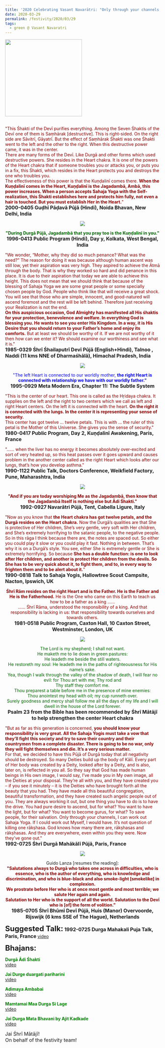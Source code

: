 ```yaml
---
title: '2020 Celebrating Vasant Navarātri: "Only through your channels, I can work out Sahaja Yoga." '
date: 2020-03-29
permalink: /festivity/2020/03/29
tags:
  - green @ Vasant Navaratri
---
```


<div style="text-align: left"><img src="/images/image00.png" width="250" /></div><br>

<p>
<font color="DarkRed">"This Śhakti of the Devī purifies everything. Among the Seven Śhaktis of the Devī one of them is Saṃhārak [destructive]. This is right-sided. On the right side are Sāvitrī, Gāyatrī. But the effect of Saṃhārak Śhakti was one Śhakti went to the left and the other to the right. When this destructive power came, it was in the center.<br>
There are many forms of the Devī. Like Durgā and other forms which used destructive powers. She resides in the Heart chakra. It is one of the powers of the Heart chakra that if someone troubles you or attacks you, or puts you in a fix, this Śhakti, which resides in the Heart protects you and destroys the one who troubles you.<br>
The effectiveness of this power is that the Kuṇḍalinī comes there. <b>When the Kuṇḍalinī comes in the Heart, Kuṇḍalinī is the Jagadambā, Ambā, this power increases. When a person accepts Sahaja Yoga with the Self-realization, this Śhakti establishes here and protects him fully, not even a hair is touched. But you must establish Her in the Heart.</b>"</font><br>
<font size="+0"><b>2000-0405 Guḍhī Pāḍavā Pūjā (Hindi), Noida Bhavan, New Delhi, India</b></font>
</p>

<div style="text-align: center"><img src="https://pub-1e517d8c73a64c9c82977d676b1fff72.r2.dev/image365.png" /></div>

<p style="text-align:center;">
<font color="DarkGreen"><b>"During Durgā Pūjā, Jagadambā that you pray too is the Kuṇḍalinī in you."</b></font><br>
<font size="+0"><b>1996-0413 Public Program (Hindi), Day y, Kolkata, West Bengal, India</b></font>
</p>

<p>
<font color="DarkRed">"We wonder, “Mother, why they did so much penance? What was the need?” The reason for doing it was because although human ascent was still low, yet their aspiration was very high. They aspired to achieve the Ātmā through the body. That is why they worked so hard and did penance in this place. It is due to their aspiration that today we are able to achieve this height. This does not mean that we should think that because of the blessing of Sahaja Yoga we are some great people or some specially chosen people by God. People who think like that will receive a great shock. You will see that those who are simple, innocent, and good-natured will ascend foremost and the rest will be left behind. Therefore just receiving your Realization is not the end.<br>
<b>On this auspicious occasion, God Almighty has manifested all His śhaktis for your protection, benevolence and welfare. In everything God is blessing you. He wants to see you enter His Kingdom. In a way, it is His Desire that you should return to your Father’s home and enjoy its comforts.</b> But at least we should be worthy of it. If we are not worthy of it then how can we enter it? We should examine our worthiness and see what it is."</font><br>
<font size="+0"><b>1985-0329 Śhrī Śhailaputrī Devī Pūjā (English+Hindi), Talnoo , Naddi (11 kms NNE  of Dharmaśhālā), Himachal Pradesh, India</b></font>
</p>

<div style="text-align: center"><img src="/images/image366.png" /></div>

<p style="text-align:center;">
<font color="blue">"The left Heart is connected to our worldly mother, <b>the right Heart is connected with relationship we have with our worldly father."</b></font><br>
<font size="+0"><b>1995-0929 Meta Modern Era, Chapter 11: The Subtle System</b></font>
</p>

<p>
<font color="DarkRed">"This is the center of our heart. This one is called as the Hṛidaya chakra. It supplies on the left and the right to two centers which we call as left and right Heart centers. On the left it is connected with the heart. <b>On the right it is connected with the lungs. In the center it is representing your sense of security.</b><br>
This center has got twelve ... twelve petals. This is with ... the ruler of this petal is the Mother of this Universe. She gives you the sense of security."</font><br>
<font size="+0"><b>1980-0417 Public Program, Day 2, Kuṇḍalinī Awakening, Paris, France</b></font>
</p>

<p>
<font color="DarkRed">"...... when the liver has no energy it becomes absolutely over-excited and sort of very heated up, so this heat passes over it goes upward and causes problem in the another center called as the right Heart which looks after our lungs, that’s how you develop asthma."</font><br>
<font size="+0"><b>1990-1122 Public Talk, Doctors Conference, Weikfield Factory, Pune, Maharashtra, India</b></font>
</p>

<div style="text-align: center"><img src="https://pub-1e517d8c73a64c9c82977d676b1fff72.r2.dev/image367.png" /></div>

<p style="text-align:center;">
<font color="DarkRed"><b>"And if you are today worshiping Me as the Jagadambā, then
know that the Jagadambā Itself is nothing else but Ādi Śhakti."</b></font><br>
<font size="+0"><b>1992-0927 Navarātri Pūjā, Tent, Cabella Ligure, Italy</b></font>
</p>

<p>
<font color="DarkRed">"Now as you know that <b>the Heart chakra has got twelve petals, and the Durgā resides on the Heart chakra.</b> Now the Durgā’s qualities are that She is protective of Her children, She’s very gentle, very soft with Her children, and She’s extremely horrifying to the satanic people, to the negative people. So in this rāga I think because there are, the notes are spaced out. So either you could play it slow or you could play it fast. Nothing in between. That’s why it is on a Durgā’s style. You see, either She is extremely gentle or She is extremely horrifying. So because <b>She has a double function: is one to look after Her children, and another is protect Her children from the devils. So She has to be very quick about it, to fight them, and to, in every way to frighten them and to be alert about it.</b>"</font><br>
<font size="+0"><b>1990-0818 Talk to Sahaja Yogis, Hallowtree Scout Campsite, Nacton, Ipswich, UK</b></font>
</p>

<p style="text-align:center;">
<font color="DarkRed"><b>Śhrī Rām resides on the right Heart and is the Father. He is the Father and He is the Fatherhood.</b> He is the One who came on this Earth to teach us how to be a father as a king ......<br>
...... Śhrī Rāma, understood the responsibility of a king. And that responsibility is lacking in us: that responsibility towards ourselves and towards others.</font><br>
<font size="+0"><b>1981-0518 Public Program, Caxton Hall, 10 Caxton Street, Westminster, London, UK</b></font>
</p>

<div style="text-align: center"><img src="https://pub-1e517d8c73a64c9c82977d676b1fff72.r2.dev/image368.png" /></div>


<p style="text-align:center;">
<font color="DarkGreen"> The Lord is my shepherd; I shall not want.<br>
He maketh me to lie down in green pastures:<br>
He leadeth me beside the still waters.<br>
He restoreth my soul: He leadeth me in the paths of righteousness for His name’s sake.<br>
Yea, though I walk through the valley of the shadow of death, I will fear no evil: for Thou art with me; Thy rod and<br>
Thy staff they comfort me.<br>
Thou preparest a table before me in the presence of mine enemies:<br> 
Thou anointest my head with oil; my cup runneth over.<br>
Surely goodness and mercy shall follow me all the days of my life and I will dwell in the house of the Lord forever. </font><br>
<font size="+0"><b>Psalm 23 from the Bible has been recommended by Śhrī Mātājī to help strengthen the center Heart chakra</b></font>
</p>

<p>
<font color="DarkRed">"But as far as this generation is concerned, <b>you should know your responsibility is very great. All the Sahaja Yogis must take a vow that they’ll fight this society and try to save their country and their countrymen from a complete disaster. There is going to be no war, only they will fight themselves and die. It’s a very serious matter.</b><br>
For that, we decided to have this Pūjā of Durgā today that all negativity should be destroyed. So many Deities build up the body of Kālī. Every part of Her body was created by a Deity, looked after by a Deity, and is also, later on, is reflected in you all. So they say that God has made human beings in His own image, I would say, I’ve made you in My own image, all the Deities at your disposal. They’re all with you, and they have created you – if you see it minutely – it is the Deities who have brought forth all the beauty that you had. They have made all this beautiful congregation, beautiful transformation, and they have created such angelic people out of you. They are always working it out, but one thing you have to do is to have the drive. You had pure desire to ascend, but for what? You want to have the light, but for what? You want to become gurus, for what? To save people, for their salvation. Only through your channels, I can work out Sahaja Yoga. If I could work out Myself, I would have. It’s not question of killing one rākṣhasa. God knows how many there are, rākṣhasas and rākṣhasas. And they are everywhere, even within you they were. Now they’ve gone out."</font><br>
<font size="+0"><b>1992-0725 Śhrī Durgā Mahākālī Pūjā, Paris, France</b></font>
</p>

<div style="text-align: center"><img src="/images/image369.png" /></div>

<p style="text-align:center;">
Guido Lanza [resumes the reading]:<br>
<font color="DarkRed"><b>"Salutations always to Durgā who takes one across in difficulties, who is essence, who is the author of everything, who is knowledge and discrimination, and who is blue-black and also smoke-light [smokelike] in complexion.<br>
We prostrate before Her who is at once most gentle and most terrible; we salute Her again and again.<br>
Salutation to Her who is the support of all the world. Salutation to the Devī who is [of] the form of volition."</b></font><br>
<font size="+0"><b>1985-0705 Śhrī Bhūmī Devī Pūjā, Huis (Manor) Overvoorde, Rijswijk (6 kms SSE of The Hague), Netherlands</b></font>
</p>

<font size="+2"><b>Suggested Talk:</b></font> 
<font size="+0"><b>1992-0725 Durga Mahakali Puja Talk, Paris, France</b></font>
<a href="https://www.youtube.com/watch?time_continue=23&v=7E_tcrMuiPQ&feature=emb_logo"> video</a><br>

<font size="+2"><b>Bhajans:</b></font>

<p>
<font color="green"><b>Durgā Ādi Śhakti</b></font><br>
<a href="https://www.youtube.com/watch?v=IZxG3j1wUyE"> video</a><br>
</p>

<p>
<font color="green"><b>Jai Durge duargati pariharini </b></font><br>
<a href="https://www.youtube.com/watch?v=F68hoY8ZhOI">video</a>
</p>

<p>
<font color="green"><b>Adimaya Ambabai</b></font><br>
<a href="https://www.youtube.com/watch?v=niuCWTNKu0k">video</a>
</p>
 
<p>
<font color="green"><b>Mamtamai Maa Durga Si Lage</b></font><br>
<a href="https://www.youtube.com/watch?v=LLl-3KTbKLs">video</a> 
</p>

<p>
<font color="green"><b>Jai Durga Mata Bhavani  by Ajit Kadkade</b></font><br>
<a href="https://www.youtube.com/watch?v=HgN42YkSHkY">video</a> 
</p>

<p>
<font size="+0">Jai Śhrī Mātājī!<br>
On behalf of the festivity team!</font>
</p>